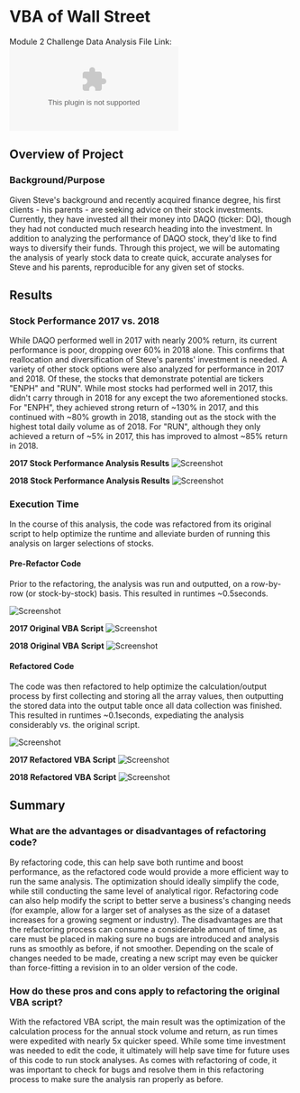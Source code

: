 # VBA of Wall Street
Module 2 Challenge
Data Analysis File Link: 
  ![VBA Analysis](https://github.com/aseo67/stocks-analysis/blob/main/VBA_Challenge.xlsm.zip)

## Overview of Project

### Background/Purpose
Given Steve's background and recently acquired finance degree, his first clients - his parents - are seeking advice on their stock investments. Currently, they have invested all their money into DAQO (ticker: DQ), though they had not conducted much research heading into the investment. In addition to analyzing the performance of DAQO stock, they'd like to find ways to diversify their funds. Through this project, we will be automating the analysis of yearly stock data to create quick, accurate analyses for Steve and his parents, reproducible for any given set of stocks. 

## Results

### Stock Performance 2017 vs. 2018
While DAQO performed well in 2017 with nearly 200% return, its current performance is poor, dropping over 60% in 2018 alone. This confirms that reallocation and diversification of Steve's parents' investment is needed. A variety of other stock options were also analyzed for performance in 2017 and 2018. Of these, the stocks that demonstrate potential are tickers "ENPH" and "RUN". While most stocks had performed well in 2017, this didn't carry through in 2018 for any except the two aforementioned stocks. 
For "ENPH", they achieved strong return of ~130% in 2017, and this continued with ~80% growth in 2018, standing out as the stock with the highest total daily volume as of 2018.
For "RUN", although they only achieved a return of ~5% in 2017, this has improved to almost ~85% return in 2018. 
  
  **2017 Stock Performance Analysis Results**
  ![Screenshot](https://github.com/aseo67/stocks-analysis/blob/main/VBA_Challenge_Table%202017.png)
  
  **2018 Stock Performance Analysis Results**
  ![Screenshot](https://github.com/aseo67/stocks-analysis/blob/main/VBA_Challenge_Table%202018.png)
  

### Execution Time
In the course of this analysis, the code was refactored from its original script to help optimize the runtime and alleviate burden of running this analysis on larger selections of stocks. 

  #### Pre-Refactor Code
  Prior to the refactoring, the analysis was run and outputted, on a row-by-row (or stock-by-stock) basis. This resulted in runtimes ~0.5seconds.  
  
  ![Screenshot](https://github.com/aseo67/stocks-analysis/blob/main/VBA_PreChallenge%20Refactor%20Code.png)
  
  **2017 Original VBA Script**
  ![Screenshot](https://github.com/aseo67/stocks-analysis/blob/main/VBA_PreChallenge%20Refactor_2017.png)
  
  **2018 Original VBA Script**
  ![Screenshot](https://github.com/aseo67/stocks-analysis/blob/main/VBA_PreChallenge%20Refactor_2018.png)
  
  #### Refactored Code
  The code was then refactored to help optimize the calculation/output process by first collecting and storing all the array values, then outputting the stored data into the output table once all data collection was finished. This resulted in runtimes ~0.1seconds, expediating the analysis considerably vs. the original script. 
  
  ![Screenshot](https://github.com/aseo67/stocks-analysis/blob/main/VBA_Challenge%20Refactored%20Code.png)
 
  **2017 Refactored VBA Script**
  ![Screenshot](https://github.com/aseo67/stocks-analysis/blob/main/VBA_Challenge_2017.png)
  
   **2018 Refactored VBA Script**
  ![Screenshot](https://github.com/aseo67/stocks-analysis/blob/main/VBA_Challenge_2018.png)


## Summary

### What are the advantages or disadvantages of refactoring code?
By refactoring code, this can help save both runtime and boost performance, as the refactored code would provide a more efficient way to run the same analysis. The optimization should ideally simplify the code, while still conducting the same level of analytical rigor. Refactoring code can also help modify the script to better serve a business's changing needs (for example, allow for a larger set of analyses as the size of a dataset increases for a growing segment or industry).
The disadvantages are that the refactoring process can consume a considerable amount of time, as care must be placed in making sure no bugs are introduced and analysis runs as smoothly as before, if not smoother. Depending on the scale of changes needed to be made, creating a new script may even be quicker than force-fitting a revision in to an older version of the code. 

### How do these pros and cons apply to refactoring the original VBA script?
With the refactored VBA script, the main result was the optimization of the calculation process for the annual stock volume and return, as run times were expedited with nearly 5x quicker speed. While some time investment was needed to edit the code, it ultimately will help save time for future uses of this code to run stock analyses. As comes with refactoring of code, it was important to check for bugs and resolve them in this refactoring process to make sure the analysis ran properly as before. 
